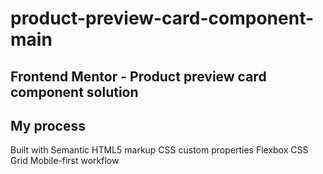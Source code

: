 # product-preview-card-component-main
## Frontend Mentor - Product preview card component solution

## My process
Built with
Semantic HTML5 markup
CSS custom properties
Flexbox
CSS Grid
Mobile-first workflow
